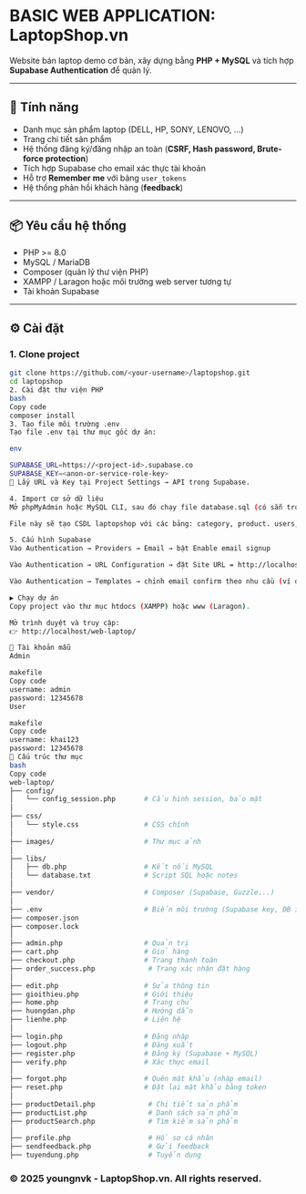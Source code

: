 # BASIC WEB APPLICATION: LaptopShop.vn

Website bán laptop demo cơ bản, xây dựng bằng **PHP + MySQL** và tích hợp **Supabase Authentication** để quản lý.

---

## 🚀 Tính năng

- Danh mục sản phẩm laptop (DELL, HP, SONY, LENOVO, …)  
- Trang chi tiết sản phẩm  
- Hệ thống đăng ký/đăng nhập an toàn (**CSRF, Hash password, Brute-force protection**)  
- Tích hợp Supabase cho email xác thực tài khoản  
- Hỗ trợ **Remember me** với bảng `user_tokens`  
- Hệ thống phản hồi khách hàng (**feedback**)  

---

## 📦 Yêu cầu hệ thống

- PHP >= 8.0  
- MySQL / MariaDB  
- Composer (quản lý thư viện PHP)  
- XAMPP / Laragon hoặc môi trường web server tương tự  
- Tài khoản Supabase  

---

## ⚙️ Cài đặt

### 1. Clone project
```bash
git clone https://github.com/<your-username>/laptopshop.git
cd laptopshop
2. Cài đặt thư viện PHP
bash
Copy code
composer install
3. Tạo file môi trường .env
Tạo file .env tại thư mục gốc dự án:

env

SUPABASE_URL=https://<project-id>.supabase.co
SUPABASE_KEY=<anon-or-service-role-key>
🔑 Lấy URL và Key tại Project Settings → API trong Supabase.

4. Import cơ sở dữ liệu
Mở phpMyAdmin hoặc MySQL CLI, sau đó chạy file database.sql (có sẵn trong repo).

File này sẽ tạo CSDL laptopshop với các bảng: category, product. users, user_tokens, feedback

5. Cấu hình Supabase
Vào Authentication → Providers → Email → bật Enable email signup

Vào Authentication → URL Configuration → đặt Site URL = http://localhost/web-laptop/

Vào Authentication → Templates → chỉnh email confirm theo nhu cầu (ví dụ: “Xác thực tài khoản LaptopShop.vn”)

▶️ Chạy dự án
Copy project vào thư mục htdocs (XAMPP) hoặc www (Laragon).

Mở trình duyệt và truy cập:
👉 http://localhost/web-laptop/

👤 Tài khoản mẫu
Admin

makefile
Copy code
username: admin
password: 12345678
User

makefile
Copy code
username: khai123
password: 12345678
📂 Cấu trúc thư mục
bash
Copy code
web-laptop/
├── config/
│   └── config_session.php       # Cấu hình session, bảo mật
│
├── css/
│   └── style.css                # CSS chính
│
├── images/                      # Thư mục ảnh
│
├── libs/
│   ├── db.php                   # Kết nối MySQL
│   └── database.txt             # Script SQL hoặc notes
│
├── vendor/                      # Composer (Supabase, Guzzle...)
│
├── .env                         # Biến môi trường (Supabase key, DB info)
├── composer.json
├── composer.lock
│
├── admin.php                    # Quản trị
├── cart.php                     # Giỏ hàng
├── checkout.php                 # Trang thanh toán
├── order_success.php             # Trang xác nhận đặt hàng
│
├── edit.php                     # Sửa thông tin
├── gioithieu.php                # Giới thiệu
├── home.php                     # Trang chủ
├── huongdan.php                 # Hướng dẫn
├── lienhe.php                   # Liên hệ
│
├── login.php                    # Đăng nhập
├── logout.php                   # Đăng xuất
├── register.php                 # Đăng ký (Supabase + MySQL)
├── verify.php                   # Xác thực email
│
├── forgot.php                   # Quên mật khẩu (nhập email)
├── reset.php                    # Đặt lại mật khẩu bằng token
│
├── productDetail.php             # Chi tiết sản phẩm
├── productList.php               # Danh sách sản phẩm
├── productSearch.php             # Tìm kiếm sản phẩm
│
├── profile.php                   # Hồ sơ cá nhân
├── sendfeedback.php              # Gửi feedback
├── tuyendung.php                 # Tuyển dụng
```
### © 2025 youngnvk - LaptopShop.vn. All rights reserved.
